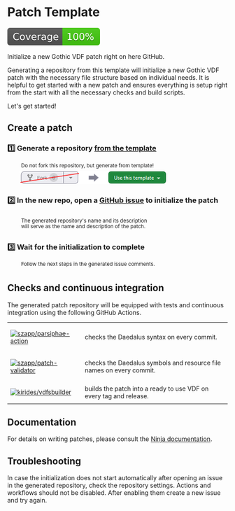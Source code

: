 # Patch Template

[![Coverage](.github/actions/initialization/badges/coverage.svg)](https://github.com/szapp/patch-template)

Initialize a new Gothic VDF patch right on here GitHub.

Generating a repository from this template will initialize a new Gothic VDF patch with the necessary file structure based on individual needs. 
It is helpful to get started with a new patch and ensures everything is setup right from the start with all the necessary checks and build scripts.

Let's get started!

## Create a patch

### 1️⃣ Generate a repository [from the template](https://repo.new/?template_name=patch-template&template_owner=szapp)

&nbsp; &nbsp; &nbsp; &nbsp; <sup>Do not fork this repository, but generate from template!</sup>  
&nbsp; &nbsp; &nbsp; &nbsp;[![Template](.github/actions/initialization/badges/template.png)](https://repo.new/?template_name=patch-template&template_owner=szapp)

### 2️⃣ In the new repo, open a [GitHub issue](../../issues/new/choose) to initialize the patch

&nbsp; &nbsp; &nbsp; &nbsp; <sub>The generated repository's name and its description</sub>  
&nbsp; &nbsp; &nbsp; &nbsp; <sup>will serve as the name and description of the patch.</sup>

### 3️⃣ Wait for the initialization to complete

&nbsp; &nbsp; &nbsp; &nbsp; <sup>Follow the next steps in the generated issue comments.</sup>

## Checks and continuous integration

The generated patch repository will be equipped with tests and continuous integration using the following GitHub Actions.

<table><tbody>
  <tr><td>
    
  [![szapp/parsiphae-action](https://img.shields.io/badge/szapp-parsiphae--action-34D058?logo=github&logoColor=959DA5&labelColor=444D56)](https://github.com/szapp/parsiphae-action)
    
  </td>
  <td>checks the Daedalus syntax on every commit.</td>
  </tr>
  <tr><td>
    
  [![szapp/patch-validator](https://img.shields.io/badge/szapp-patch--validator-34D058?logo=github&logoColor=959DA5&labelColor=444D56)](https://github.com/szapp/patch-validator)
  
  </td>
  <td>checks the Daedalus symbols and resource file names on every commit.</td>
  </tr>
  <tr><td>
  
  [![kirides/vdfsbuilder](https://img.shields.io/badge/kirides-vdfsbuilder-34D058?logo=github&logoColor=959DA5&labelColor=444D56)](https://github.com/kirides/vdfsbuilder)
  
  </td>
  <td>builds the patch into a ready to use VDF on every tag and release.</td>
  </tr>
</tbody></table>

## Documentation

For details on writing patches, please consult the [Ninja documentation](https://github.com/szapp/Ninja/wiki).

## Troubleshooting

In case the initialization does not start automatically after opening an issue in the generated repository, check the repository settings.
Actions and workflows should not be disabled. After enabling them create a new issue and try again.
